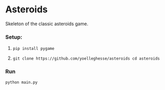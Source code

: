 # Asteroids

Skeleton of the classic asteroids game.

### Setup:

1. ``pip install pygame ``

2. `` git clone https://github.com/yoelleghesse/asteroids
cd asteroids
``

### Run
`` python main.py
``
